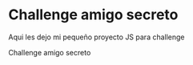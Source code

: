 <h1>Challenge amigo secreto</h1>
<p>Aqui les dejo mi pequeño proyecto JS para challenge</p>
Challenge amigo secreto
